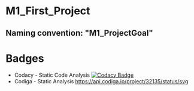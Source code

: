 # M1_First_Project
## Naming convention: "M1_ProjectGoal"

# Badges
* Codacy - Static Code Analysis [![Codacy Badge](https://app.codacy.com/project/badge/Grade/6a83ad881db5448b829e2e0356440733)](https://www.codacy.com/gh/Faadilbatcha/M1_SensorsGuide/dashboard?utm_source=github.com&amp;utm_medium=referral&amp;utm_content=Faadilbatcha/M1_SensorsGuide&amp;utm_campaign=Badge_Grade)
* Codiga - Static Analysis https://api.codiga.io/project/32135/status/svg
